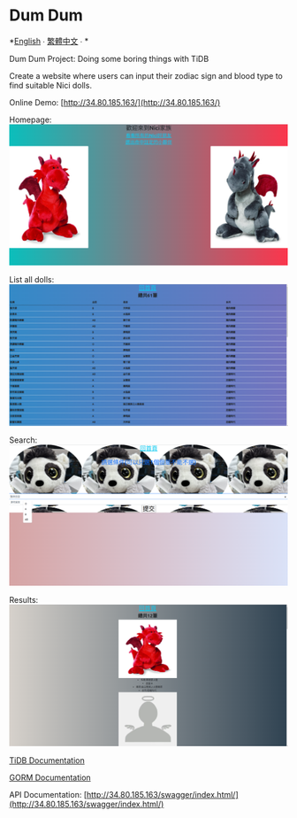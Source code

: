 # Dum Dum

*[English](/docs/README-en.md) ∙ [繁體中文](../README.md) ∙ *

Dum Dum Project: Doing some boring things with TiDB

Create a website where users can input their zodiac sign and blood type to find suitable Nici dolls.

Online Demo: [http://34.80.185.163/](http://34.80.185.163/)

Homepage:
![Homepage](../test1.png)

List all dolls:
![List all dolls](../test2.png)

Search:
![Search](../test3.png)

Results:
![Results](../test4.png)

[TiDB Documentation](https://docs.pingcap.com/en/)

[GORM Documentation](https://gorm.io/en-US/)

API Documentation: [http://34.80.185.163/swagger/index.html/](http://34.80.185.163/swagger/index.html/)
